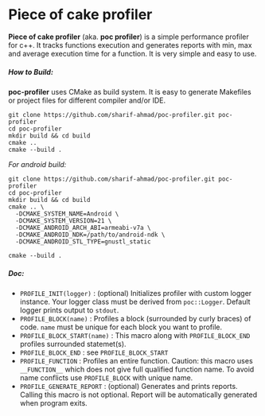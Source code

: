 # Piece of cake profiler

__Piece of cake profiler__ (aka. __poc profiler__) is a simple performance profiler for
c++. It tracks functions execution and generates reports with min, max and average
execution time for a function. It is very simple and easy to use.

##### How to Build:
__poc-profiler__ uses CMake as build system. It is easy to generate Makefiles or project files for different compiler and/or IDE.

```
git clone https://github.com/sharif-ahmad/poc-profiler.git poc-profiler
cd poc-profiler
mkdir build && cd build
cmake ..
cmake --build .
```
*For android build:*

```
git clone https://github.com/sharif-ahmad/poc-profiler.git poc-profiler
cd poc-profiler
mkdir build && cd build
cmake .. \
  -DCMAKE_SYSTEM_NAME=Android \
  -DCMAKE_SYSTEM_VERSION=21 \
  -DCMAKE_ANDROID_ARCH_ABI=armeabi-v7a \
  -DCMAKE_ANDROID_NDK=/path/to/android-ndk \
  -DCMAKE_ANDROID_STL_TYPE=gnustl_static

cmake --build .
```

##### Doc:

* `PROFILE_INIT(logger)` : (optional) Initializes profiler with custom logger instance. Your logger class must be derived from `poc::Logger`. Default logger prints output to `stdout`.
* `PROFILE_BLOCK(name)` : Profiles a block (surrounded by curly braces) of code. `name` must be unique for each block you want to profile.
* `PROFILE_BLOCK_START(name)` : This macro along with `PROFILE_BLOCK_END` profiles surrounded statemet(s).
* `PROFILE_BLOCK_END` : see `PROFILE_BLOCK_START`
* `PROFILE_FUNCTION`  : Profiles an entire function. Caution: this macro uses `__FUNCTION__` which does not give full qualified function name. To avoid name conflicts use `PROFILE_BLOCK` with unique name.
* `PROFILE_GENERATE_REPORT` : (optional) Generates and prints reports. Calling this macro is not optional. Report will be automatically generated when program exits.
